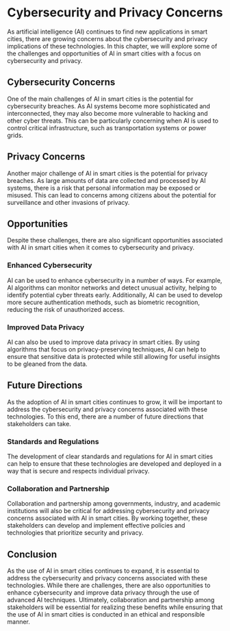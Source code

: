 Cybersecurity and Privacy Concerns
=================================================================================================

As artificial intelligence (AI) continues to find new applications in smart cities, there are growing concerns about the cybersecurity and privacy implications of these technologies. In this chapter, we will explore some of the challenges and opportunities of AI in smart cities with a focus on cybersecurity and privacy.

Cybersecurity Concerns
----------------------

One of the main challenges of AI in smart cities is the potential for cybersecurity breaches. As AI systems become more sophisticated and interconnected, they may also become more vulnerable to hacking and other cyber threats. This can be particularly concerning when AI is used to control critical infrastructure, such as transportation systems or power grids.

Privacy Concerns
----------------

Another major challenge of AI in smart cities is the potential for privacy breaches. As large amounts of data are collected and processed by AI systems, there is a risk that personal information may be exposed or misused. This can lead to concerns among citizens about the potential for surveillance and other invasions of privacy.

Opportunities
-------------

Despite these challenges, there are also significant opportunities associated with AI in smart cities when it comes to cybersecurity and privacy.

### Enhanced Cybersecurity

AI can be used to enhance cybersecurity in a number of ways. For example, AI algorithms can monitor networks and detect unusual activity, helping to identify potential cyber threats early. Additionally, AI can be used to develop more secure authentication methods, such as biometric recognition, reducing the risk of unauthorized access.

### Improved Data Privacy

AI can also be used to improve data privacy in smart cities. By using algorithms that focus on privacy-preserving techniques, AI can help to ensure that sensitive data is protected while still allowing for useful insights to be gleaned from the data.

Future Directions
-----------------

As the adoption of AI in smart cities continues to grow, it will be important to address the cybersecurity and privacy concerns associated with these technologies. To this end, there are a number of future directions that stakeholders can take.

### Standards and Regulations

The development of clear standards and regulations for AI in smart cities can help to ensure that these technologies are developed and deployed in a way that is secure and respects individual privacy.

### Collaboration and Partnership

Collaboration and partnership among governments, industry, and academic institutions will also be critical for addressing cybersecurity and privacy concerns associated with AI in smart cities. By working together, these stakeholders can develop and implement effective policies and technologies that prioritize security and privacy.

Conclusion
----------

As the use of AI in smart cities continues to expand, it is essential to address the cybersecurity and privacy concerns associated with these technologies. While there are challenges, there are also opportunities to enhance cybersecurity and improve data privacy through the use of advanced AI techniques. Ultimately, collaboration and partnership among stakeholders will be essential for realizing these benefits while ensuring that the use of AI in smart cities is conducted in an ethical and responsible manner.
